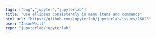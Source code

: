 ```yaml
---
tags: ["bug","jupyter","jupyterlab"]
title: "Use ellipses consistently in menu items and commands"
html_url: "https://github.com/jupyterlab/jupyterlab/issues/16025"
user: "JasonWeill"
repo: "jupyterlab/jupyterlab"
---
```


